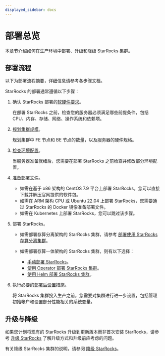 ```yaml
---
displayed_sidebar: docs
---
```


# 部署总览

本章节介绍如何在生产环境中部署、升级和降级 StarRocks 集群。

## 部署流程

以下为部署流程摘要，详细信息请参考各步骤文档。

StarRocks 的部署通常遵循以下步骤：

1. 确认 StarRocks 部署的[软硬件要求](../deployment/deployment_prerequisites.md)。

   在部署 StarRocks 之前，检查您的服务器必须满足哪些前提条件，包括 CPU、内存、存储、网络、操作系统和依赖项。

2. [规划集群规模](../deployment/plan_cluster.md)。

   规划集群中 FE 节点和 BE 节点的数量，以及服务器的硬件规格。

3. [检查环境配置](../deployment/environment_configurations.md)。

   当服务器准备就绪后，您需要在部署 StarRocks 之前检查并修改部分环境配置。

4. [准备部署文件](../deployment/prepare_deployment_files.md)。

   - 如需在基于 x86 架构的 CentOS 7.9 平台上部署 StarRocks，您可以直接下载并解压官网提供的软件包。
   - 如需在 ARM 架构 CPU 或 Ubuntu 22.04 上部署 StarRocks，您需要通过 StarRocks 的 Docker 镜像准备部署文件。
   - 如需在 Kubernetes 上部署 StarRocks，您可以跳过该步骤。

5. 部署 StarRocks。

   - 如需部署存算分离架构的 StarRocks 集群，请参考 [部署使用 StarRocks 存算分离集群](../deployment/deploy_shared_data.md)。
   - 如需部署存算一体架构的 StarRocks 集群，则有以下选择：

     - [手动部署 StarRocks](../deployment/deploy_manually.md)。
     - [使用 Operator 部署 StarRocks 集群](../deployment/sr_operator.md)。
     - [使用 Helm 部署 StarRocks 集群](../deployment/helm.md)。

6. 执行必要的[部署后设置](../deployment/post_deployment_setup.md)措施。

   将 StarRocks 集群投入生产之前，您需要对集群进行进一步设置，包括管理初始帐户和设置部分性能相关的系统变量。

## 升级与降级

如果您计划将现有的 StarRocks 升级到更新版本而非首次安装 StarRocks，请参考 [升级 StarRocks](../deployment/upgrade.md) 了解升级方式和升级前应考虑的问题。

有关降级 StarRocks 集群的说明，请参阅 [降级 StarRocks](../deployment/downgrade.md)。
